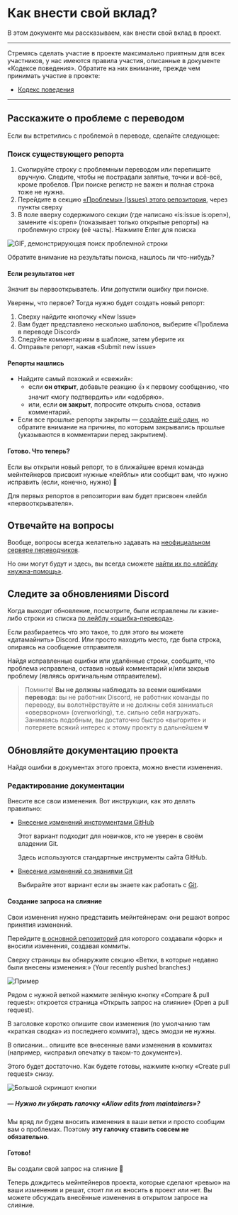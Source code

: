 # Как внести свой вклад?

В этом документе мы рассказываем, как внести свой вклад в проект.

---

Стремясь сделать участие в проекте максимально приятным для всех участников, у нас имеются правила участия, описанные в документе «Кодексе поведения». Обратите на них внимание, прежде чем принимать участие в проекте:

- [Кодекс поведения](https://github.com/snowball-dev-group/snowball-bot-translation/blob/master/Languages/Russian/CODE_OF_CONDUCT.md)

---

## Расскажите о проблеме с переводом

Если вы встретились с проблемой в переводе, сделайте следующее:

### Поиск существующего репорта

1. Скопируйте строку с проблемным переводом или перепишите вручную. Следите, чтобы не пострадали запятые, точки и всё-всё, кроме пробелов. При поиске регистр не важен и полная строка тоже не нужна.
2. Перейдите в секцию [«Проблемы» (Issues) этого репозитория](https://github.com/snowball-dev-group/discord-contrib-ru-issues-app/issues/), через пункты сверху
3. В поле вверху содержимого секции (где написано «is:issue is:open»), замените «is:open» (показывает только открытые репорты) на проблемную строку (её часть). Нажмите Enter для поиска

  ![GIF, демонстрирующая поиск проблемной строки](https://i.imgur.com/yMH8P4K.gif)

Обратите внимание на результаты поиска, нашлось ли что-нибудь?

#### Если результатов нет

Значит вы первооткрыватель. Или допустили ошибку при поиске.

Уверены, что первое? Тогда нужно будет создать новый репорт:

1. Сверху найдите кнопочку «New Issue»
2. Вам будет представлено несколько шаблонов, выберите «Проблема в переводе Discord»
3. Следуйте комментариям в шаблоне, затем уберите их
4. Отправьте репорт, нажав «Submit new issue»

#### Репорты нашлись

- Найдите самый похожий и «свежий»:
  - если **он открыт**, добавьте реакцию 👍 к первому сообщению, что значит «могу подтвердить» или «одобряю».
  - или, если **он закрыт**, попросите открыть снова, оставив комментарий.
- Если все прошлые репорты закрыты — [создайте ещё один](#если-результатов-нет), но обратите внимание на причины, по которым закрывались прошлые (указываются в комментарии перед закрытием).

#### Готово. Что теперь?

Если вы открыли новый репорт, то в ближайшее время команда мейнтейнеров присвоит нужные «лейблы» или сообщит вам, что нужно исправить (если, конечно, нужно) 🎉

Для первых репортов в репозитории вам будет присвоен «лейбл «первооткрывателя».

## Отвечайте на вопросы

Вообще, вопросы всегда желательно задавать на [неофициальном сервере переводчиков](https://discord.gg/mmfyqEQ).

Но они могут будут и здесь, вы всегда сможете [найти их по «лейблу «нужна-помощь»](https://github.com/snowball-dev-group/discord-contrib-ru-issues-app/labels/%D0%BD%D1%83%D0%B6%D0%BD%D0%B0-%D0%BF%D0%BE%D0%BC%D0%BE%D1%89%D1%8C).

## Следите за обновлениями Discord

Когда выходит обновление, посмотрите, были исправлены ли какие-либо строки из списка [по лейблу «ошибка-перевода»](https://github.com/snowball-dev-group/discord-contrib-ru-issues-app/labels/%D0%BE%D1%88%D0%B8%D0%B1%D0%BA%D0%B0-%D0%BF%D0%B5%D1%80%D0%B5%D0%B2%D0%BE%D0%B4%D0%B0).

Если разбираетесь что это такое, то для этого вы можете «датамайнить» Discord. Или просто находить место, где была строка, опираясь на сообщение отправителя.

Найдя исправленные ошибки или удалённые строки, сообщите, что проблема исправлена, оставив новый комментарий и/или закрыв проблему (являясь оригинальным отправителем).

> Помните! **Вы не должны наблюдать за всеми ошибками перевода**: вы не работник Discord, не работник команды по переводу, вы волотнёрствуйте и не должны себя заниматься «оверворком» (overworking), т.е. сильно себя нагружать. Занимаясь подобным, вы достаточно быстро «выгорите» и потеряете всякий интерес к этому проекту в дальнейшем 💔

## Обновляйте документацию проекта

Найдя ошибки в документах этого проекта, можно внести изменения.

### Редактирование документации

Внесите все свои изменения. Вот инструкции, как это делать правильно:

- [Внесение изменений инструментами GitHub](/docs/DO_WITH_GITHUB.md)

  Этот вариант подходит для новичков, кто не уверен в своём владении Git.

  Здесь используются стандартные инструменты сайта GitHub.

- [Внесение изменений со знаниями Git](/docs/DO_WITH_GIT.md)

  Выбирайте этот вариант если вы знаете как работать с [Git](https://git-scm.com/).

#### Создание запроса на слияние

Свои изменения нужно представить мейнтейнерам: они решают вопрос принятия изменений.

Перейдите [в основной репозиторий](https://github.com/discord-contrib/ru-i18n-issues) для которого создавали «форк» и вносили изменения, создавая коммиты.

Сверху страницы вы обнаружите секцию «Ветки, в которые недавно были внесены изменения:» (Your recently pushed branches:)

![Пример](https://i.imgur.com/TrOiY0n.png)

Рядом с нужной веткой нажмите зелёную кнопку «Compare & pull request»: откроется страница «Открыть запрос на слияние» (Open a pull request).

В заголовке коротко опишите свои изменения (по умолчанию там «краткая сводка» из последнего коммита), здесь эмодзи не нужны.

В описании… опишите все внесенные вами изменения в коммитах (например, «исправил опечатку в таком-то документе»).

Этого будет достаточно. Как будете готовы, нажмите кнопку «Create pull request» снизу.

![Большой скриншот кнопки](https://i.imgur.com/VJva0LW.png)

##### — Нужно ли убирать галочку «Allow edits from maintainers»?

Мы вряд ли будем вносить изменения в ваши ветки и просто сообщим вам о проблемах. Поэтому **эту галочку ставить совсем не обязательно**.

#### Готово!

Вы создали свой запрос на слияние 🎉

Теперь дождитесь мейнтейнеров проекта, которые сделают «ревью» на ваши изменения и решат, стоит ли их вносить в проект или нет. Вы можете обсуждать внесённые изменения в открытом запросе на слияние.
